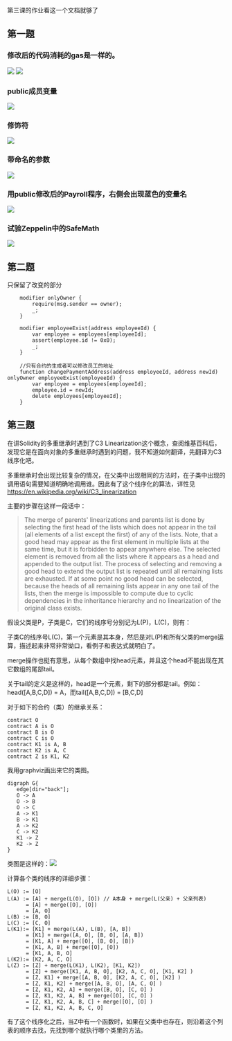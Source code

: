 第三课的作业看这一个文档就够了

## 第一题
### 修改后的代码消耗的gas是一样的。
![](remix-calculateRunway.jpg)
![](remix-calculateRunway2.jpg)

### public成员变量
![](remix-public.jpg)

### 修饰符
![](remix-modifier.jpg)

### 带命名的参数
![](remix-naming-parameter.jpg)

### 用public修改后的Payroll程序，右侧会出现蓝色的变量名
![](remix-public-member-variable.jpg)

### 试验Zeppelin中的SafeMath
![](remix-safemath.jpg)


## 第二题
只保留了改变的部分
```
    modifier onlyOwner {
        require(msg.sender == owner);
        _;
    }
    
    modifier employeeExist(address employeeId) {
        var employee = employees[employeeId];
        assert(employee.id != 0x0);
        _;
    }
    
    //只有合约的生成者可以修改员工的地址
    function changePaymentAddress(address employeeId, address newId) onlyOwner employeeExist(employeeId) {
        var employee = employees[employeeId];
        employee.id = newId;
        delete employees[employeeId];
    }
```

## 第三题

在讲Solidity的多重继承时遇到了C3 Linearization这个概念，查阅维基百科后，发现它是在面向对象的多重继承时遇到的问题，我不知道如何翻译，先翻译为C3线序化吧。

多重继承时会出现比较复杂的情况，在父类中出现相同的方法时，在子类中出现的调用语句需要知道明确地调用谁。因此有了这个线序化的算法，详性见 https://en.wikipedia.org/wiki/C3_linearization

主要的步骤在这样一段话中：

> The merge of parents' linearizations and parents list is done by selecting the first head of the lists which does not appear in the tail (all elements of a list except the first) of any of the lists. Note, that a good head may appear as the first element in multiple lists at the same time, but it is forbidden to appear anywhere else. The selected element is removed from all the lists where it appears as a head and appended to the output list. The process of selecting and removing a good head to extend the output list is repeated until all remaining lists are exhausted. If at some point no good head can be selected, because the heads of all remaining lists appear in any one tail of the lists, then the merge is impossible to compute due to cyclic dependencies in the inheritance hierarchy and no linearization of the original class exists.

假设父类是P，子类是C，它们的线序号分别记为L(P)，L(C)，则有：

子类C的线序号L(C)，第一个元素是其本身，然后是对L(P)和所有父类的merge运算，描述起来非常非常拗口，看例子和表达式就明白了。

merge操作也挺有意思，从每个数组中找head元素，并且这个head不能出现在其它数组的尾部tail。

关于tail的定义是这样的，head是一个元素，剩下的部分都是tail。例如：head([A,B,C,D]) = A，而tail([A,B,C,D]) = [B,C,D]

对于如下的合约（类）的继承关系：
```
contract O
contract A is O
contract B is O
contract C is O
contract K1 is A, B
contract K2 is A, C
contract Z is K1, K2
```
我用graphviz画出来它的类图。
```
digraph G{
   edge[dir="back"];
   O -> A
   O -> B
   O -> C
   A -> K1
   B -> K1
   A -> K2
   C -> K2
   K1 -> Z
   K2 -> Z
}
```
类图是这样的：![](https://steemitimages.com/0x0/https://steemitimages.com/DQmeCHD1ed2yahJp5ScXG9Xuh2ZjKSArs6hvmi5hPDgoKAW/c3-linearization.png)


计算各个类的线序的详细步骤：
```
L(O) := [O]  
L(A) := [A] + merge(L(O), [O]) // A本身 + merge(L(父亲) + 父亲列表)
      = [A] + merge([O], [O])
      = [A, O]  
L(B) := [B, O]
L(C) := [C, O]
L(K1):= [K1] + merge(L(A), L(B), [A, B])
      = [K1] + merge([A, O], [B, O], [A, B])
      = [K1, A] + merge([O], [B, O], [B])
      = [K1, A, B] + merge([O], [O])
      = [K1, A, B, O] 
L(K2):= [K2, A, C, O] 
L(Z) := [Z] + merge(L(K1), L(K2), [K1, K2])
      = [Z] + merge([K1, A, B, O], [K2, A, C, O], [K1, K2] )
      = [Z, K1] + merge([A, B, O], [K2, A, C, O], [K2] )
      = [Z, K1, K2] + merge([A, B, O], [A, C, O] )
      = [Z, K1, K2, A] + merge([B, O], [C, O] )
      = [Z, K1, K2, A, B] + merge([O], [C, O] )
      = [Z, K1, K2, A, B, C] + merge([O], [O] )
      = [Z, K1, K2, A, B, C, O]
```
有了这个线序化之后，当Z中有一个函数时，如果在父类中也存在，则沿着这个列表的顺序去找，先找到哪个就执行哪个类里的方法。
